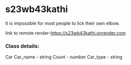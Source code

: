 # s23wb43kathi
It is impossible for most people to lick their own elbow. 

link to remote render-https://s23wb43kathi.onrender.com

### Class details:
Car
Car_name - string
Count - number
Car_type - string
